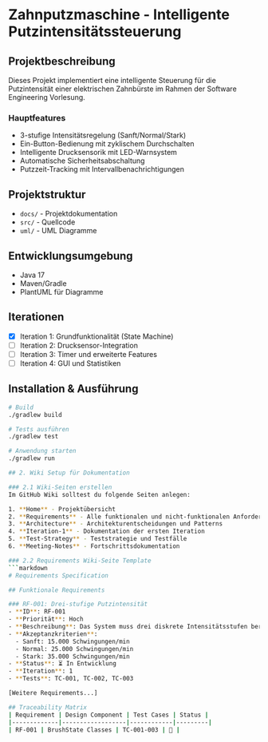 # Zahnputzmaschine - Intelligente Putzintensitätssteuerung

## Projektbeschreibung
Dieses Projekt implementiert eine intelligente Steuerung für die Putzintensität einer elektrischen Zahnbürste im Rahmen der Software Engineering Vorlesung.

### Hauptfeatures
- 3-stufige Intensitätsregelung (Sanft/Normal/Stark)
- Ein-Button-Bedienung mit zyklischem Durchschalten
- Intelligente Drucksensorik mit LED-Warnsystem
- Automatische Sicherheitsabschaltung
- Putzzeit-Tracking mit Intervallbenachrichtigungen

## Projektstruktur
- `docs/` - Projektdokumentation
- `src/` - Quellcode
- `uml/` - UML Diagramme

## Entwicklungsumgebung
- Java 17
- Maven/Gradle
- PlantUML für Diagramme

## Iterationen
- [x] Iteration 1: Grundfunktionalität (State Machine)
- [ ] Iteration 2: Drucksensor-Integration
- [ ] Iteration 3: Timer und erweiterte Features
- [ ] Iteration 4: GUI und Statistiken

## Installation & Ausführung
```bash
# Build
./gradlew build

# Tests ausführen
./gradlew test

# Anwendung starten
./gradlew run

## 2. Wiki Setup für Dokumentation

### 2.1 Wiki-Seiten erstellen
Im GitHub Wiki solltest du folgende Seiten anlegen:

1. **Home** - Projektübersicht
2. **Requirements** - Alle funktionalen und nicht-funktionalen Anforderungen
3. **Architecture** - Architekturentscheidungen und Patterns
4. **Iteration-1** - Dokumentation der ersten Iteration
5. **Test-Strategy** - Teststrategie und Testfälle
6. **Meeting-Notes** - Fortschrittsdokumentation

### 2.2 Requirements Wiki-Seite Template
```markdown
# Requirements Specification

## Funktionale Requirements

### RF-001: Drei-stufige Putzintensität
- **ID**: RF-001
- **Priorität**: Hoch
- **Beschreibung**: Das System muss drei diskrete Intensitätsstufen bereitstellen
- **Akzeptanzkriterien**: 
  - Sanft: 15.000 Schwingungen/min
  - Normal: 25.000 Schwingungen/min
  - Stark: 35.000 Schwingungen/min
- **Status**: ⏳ In Entwicklung
- **Iteration**: 1
- **Tests**: TC-001, TC-002, TC-003

[Weitere Requirements...]

## Traceability Matrix
| Requirement | Design Component | Test Cases | Status |
|-------------|------------------|------------|---------|
| RF-001 | BrushState Classes | TC-001-003 | 🔄 |
